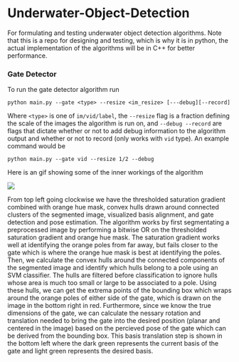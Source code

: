 
# Underwater-Object-Detection
For formulating and testing underwater object detection algorithms.  Note that this is a repo for designing and testing, which is why it is in python, the actual implementation of the algorithms will be in C++ for better performance.

### Gate Detector
To run the gate detector algorithm run

`python main.py --gate <type> --resize <im_resize> [---debug][--record]`

Where `<type>` is one of  `im/vid/label`, the `--resize` flag is a fraction defining the scale of the images the algorithm is run on, and `--debug --record` are flags that dictate whether or not to add debug information to the algorithm output and whether or not to record (only works with `vid` type). An example command would be

`python main.py --gate vid --resize 1/2 --debug`

Here is an gif showing some of the inner workings of the algorithm

![](/videos/gate_example.gif)

From top left going clockwise we have the thresholded saturation gradient combined with orange hue mask, convex hulls drawn around connected clusters of the segmented image, visualized basis alignment, and gate detection and pose estimation. The algorithm works by first segmentating a preprocessed image by performing a bitwise OR on the thresholded saturation gradient and orange hue mask. The saturation gradient works well at identifying the orange poles from far away, but fails closer to the gate which is where the orange hue mask is best at identifying the poles. Then, we calculate the convex hulls around the connected components of the segmented image and identify which hulls belong to a pole using an SVM classifier. The hulls are filtered before classification to ignore hulls whose area is much too small or large to be associated to a pole. Using these hulls, we can get the extrema points of the bounding box which wraps around the orange poles of either side of the gate, which is drawn on the image in the bottom right in red. Furthermore, since we know the true dimensions of the gate, we can calculate the nessary rotation and translation needed to bring the gate into the desired position (planar and centered in the image) based on the percieved pose of the gate which can be derived from the bounding box. This basis translation step is shown in the bottom left where the dark green represents the current basis of the gate and light green represents the desired basis.  

